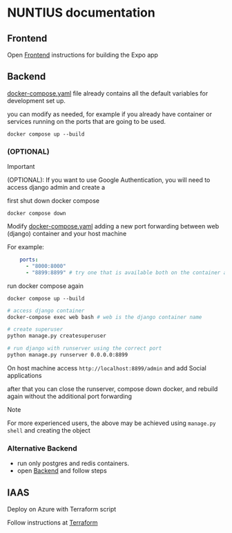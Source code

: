 # NUNTIUS documentation

## Frontend

Open [Frontend](frontend/README.md) instructions for building the Expo app

## Backend 

[docker-compose.yaml](docker-compose.yaml) file already contains all the default variables for development set up.

you can modify as needed, for example if you already have container or services running on the ports that are going to be used.

```
docker compose up --build
```

### (OPTIONAL)

> [!IMPORTANT]
> (OPTIONAL): If you want to use Google Authentication, you will need to access django admin and create a 

first shut down docker compose

```
docker compose down
```

Modify [docker-compose.yaml](docker-compose.yaml) adding a new port forwarding between web (django) container and your host machine

For example:

```yaml
    ports:
      - "8000:8000"
      - "8899:8899" # try one that is available both on the container and on host: <host>:<container>
```

run docker compose again

```
docker compose up --build
```

```sh
# access django container
docker-compose exec web bash # web is the django container name

# create superuser
python manage.py createsuperuser

# run django with runserver using the correct port
python manage.py runserver 0.0.0.0:8899
```

On host machine access `http://localhost:8899/admin` and add Social applications

after that you can close the runserver, compose down docker, and rebuild again without the additional port forwarding

> [!NOTE]
> For more experienced users, the above may be achieved using `manage.py shell` and creating the object

### Alternative Backend

- run only postgres and redis containers.
- open [Backend](backend/README.md) and follow steps

## IAAS

Deploy on Azure with Terraform script

Follow instructions at [Terraform](terraform/README.md)
